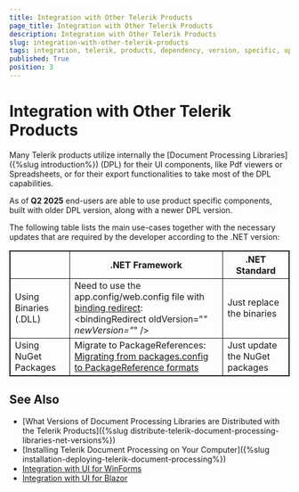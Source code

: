 ```yaml
---
title: Integration with Other Telerik Products
page_title: Integration with Other Telerik Products
description: Integration with Other Telerik Products
slug: integration-with-other-telerik-products
tags: integration, telerik, products, dependency, version, specific, upgrade
published: True
position: 3
---
```


<style>
table, th, td {
	border: 1px solid;
}
</style>


# Integration with Other Telerik Products

Many Telerik products utilize internally the [Document Processing Libraries]({%slug introduction%}) (DPL) for their UI components, like Pdf viewers or Spreadsheets, or for their export functionalities to take most of the DPL capabilities. 

As of **Q2 2025** end-users are able to use product specific components, built with older DPL version, along with a newer DPL version.

The following table lists the main use-cases together with the necessary updates that are required by the developer according to the .NET version:

||.NET Framework|.NET Standard|
|----|----|----|
|Using Binaries (.DLL)|Need to use the app.config/web.config file with [binding redirect](https://learn.microsoft.com/en-us/dotnet/framework/deployment/configuring-assembly-binding-redirection): <br> &lt;bindingRedirect oldVersion="*" newVersion="*" /&gt;|Just replace the binaries|
|Using NuGet Packages|Migrate to PackageReferences: [Migrating from packages.config to PackageReference formats](https://learn.microsoft.com/en-us/nuget/consume-packages/migrate-packages-config-to-package-reference)|Just update the NuGet packages|

## See Also

- [What Versions of Document Processing Libraries are Distributed with the Telerik Products]({%slug distribute-telerik-document-processing-libraries-net-versions%}) 
- [Installing Telerik Document Processing on Your Computer]({%slug installation-deploying-telerik-document-processing%})
- [Integration with UI for WinForms](https://docs.telerik.com/devtools/winforms/integration-with-other-telerik-products/document-processing-libraries)
- [Integration with UI for Blazor](https://www.telerik.com/blazor-ui/documentation/integrations/document-processing-libraries)